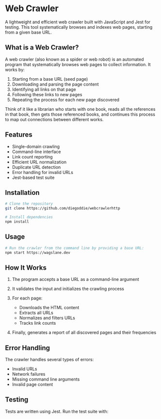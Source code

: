 # Web Crawler

A lightweight and efficient web crawler built with JavaScript and Jest for testing. This tool systematically browses and indexes web pages, starting from a given base URL.

## What is a Web Crawler?

A web crawler (also known as a spider or web robot) is an automated program that systematically browses web pages to collect information. It works by:

1. Starting from a base URL (seed page)
2. Downloading and parsing the page content
3. Identifying all links on that page
4. Following these links to new pages
5. Repeating the process for each new page discovered

Think of it like a librarian who starts with one book, reads all the references in that book, then gets those referenced books, and continues this process to map out connections between different works.

## Features

- Single-domain crawling
- Command-line interface
- Link count reporting
- Efficient URL normalization
- Duplicate URL detection
- Error handling for invalid URLs
- Jest-based test suite

## Installation

```bash
# Clone the repository
git clone https://github.com/diegoddie/webcrawlerhttp

# Install dependencies
npm install
```

## Usage

```bash
# Run the crawler from the command line by providing a base URL:
npm start https://wagslane.dev
```

## How It Works

1. The program accepts a base URL as a command-line argument
2. It validates the input and initializes the crawling process
3. For each page:
    - Downloads the HTML content
    - Extracts all URLs
    - Normalizes and filters URLs
    - Tracks link counts

4. Finally, generates a report of all discovered pages and their frequencies

## Error Handling

The crawler handles several types of errors:

- Invalid URLs
- Network failures
- Missing command line arguments
- Invalid page content

## Testing
Tests are written using Jest. Run the test suite with: